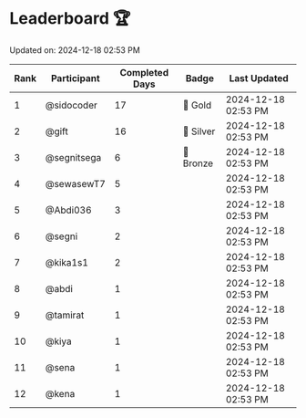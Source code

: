# Leaderboard 🏆

Updated on: 2024-12-18 02:53 PM

| Rank | Participant       | Completed Days | Badge      | Last Updated         |
|------|-------------------|----------------|------------|----------------------|
| 1    | @sidocoder        | 17             | 🏅 Gold     | 2024-12-18 02:53 PM |
| 2    | @gift             | 16             | 🥈 Silver   | 2024-12-18 02:53 PM |
| 3    | @segnitsega       | 6              | 🥉 Bronze   | 2024-12-18 02:53 PM |
| 4    | @sewasewT7        | 5              |            | 2024-12-18 02:53 PM |
| 5    | @Abdi036          | 3              |            | 2024-12-18 02:53 PM |
| 6    | @segni            | 2              |            | 2024-12-18 02:53 PM |
| 7    | @kika1s1          | 2              |            | 2024-12-18 02:53 PM |
| 8    | @abdi             | 1              |            | 2024-12-18 02:53 PM |
| 9    | @tamirat          | 1              |            | 2024-12-18 02:53 PM |
| 10   | @kiya             | 1              |            | 2024-12-18 02:53 PM |
| 11   | @sena             | 1              |            | 2024-12-18 02:53 PM |
| 12   | @kena             | 1              |            | 2024-12-18 02:53 PM |
